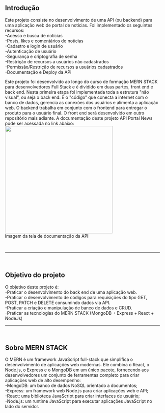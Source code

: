 ## Introdução
Este projeto consiste no desenvolvimento de uma API (ou backend) para uma aplicação web de portal de notícias.
Foi implementado os seguintes recursos:
<br>
-Acesso e busca de notícias
<br>
-Posts, likes e comentários de notícias
<br>
-Cadastro e login de usuário
<br>
-Autenticação de usuário
<br>
-Segurança e criptografia de senha
<br>
-Restrição de recursos a usuários não cadastrados
<br>
-Permissão/Restrição de recursos a usuários cadastrados
<br>
-Documentação e Deploy da API
<br>

Este projeto foi desenvolvido ao longo do curso de formação MERN STACK para desenvolvedores Full Stack e é dividido em duas partes, front end e back end. Nesta primeira etapa foi implementada toda a estrutura "não visual", ou seja o back end. É o "código" que conecta a internet com o banco de dados, gerencia as conexões dos usuários e alimenta a aplicação web. O backend trabalha em conjunto com o frontend para entregar o produto para o usuário final. O front end será desenvolvido em outro repositório mais adiante. A documentação deste projeto API Portal News pode ser acessada no link abaixo:
<br>
<a href='https://api-newspotal.onrender.com/doc/'><img src='https://live.staticflickr.com/65535/52661165511_bd44d0eca3_c.jpg' heigth="350" width="350"></a>
<br>
Imagem da tela de documentação da API

<br>
<hr>
<br>

## Objetivo do projeto
O objetivo deste projeto é:
<br>
-Praticar o desenvolvimento do back end de uma aplicação web.
<br>
-Praticar o desenvolvimento de códigos para requisições do tipo GET, POST, PATCH e DELETE consumindo dados via API.
<br>
-Praticar a criação e manipulação de banco de dados e CRUD.
<br>
-Praticar as tecnologias do MERN STACK (MongoDB + Express + React + NodeJs)
<br>
<hr>
<br>

## Sobre MERN STACK
O MERN é um framework JavaScript full-stack que simplifica o desenvolvimento de aplicações web modernas. Ele combina o React, o Node.js, o Express e o MongoDB em um único pacote, fornecendo aos desenvolvedores um conjunto de ferramentas completo para criar aplicações web de alto desempenho:
<br>
-MongoDB: um banco de dados NoSQL orientado a documentos;
<br>
-Express: um framework web Node.js para criar aplicações web e API;
<br>
-React: uma biblioteca JavaScript para criar interfaces de usuário;
<br>
-Node.js: um runtime JavaScript para executar aplicações JavaScript no lado do servidor.
<br>